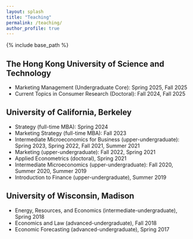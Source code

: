 ```yaml
---
layout: splash
title: "Teaching"
permalink: /teaching/
author_profile: true
---
```


{% include base_path %}

The Hong Kong University of Science and Technology
-----
* Marketing Management (Undergraduate Core): Spring 2025, Fall 2025
* Current Topics in Consumer Research (Doctoral): Fall 2024, Fall 2025

University of California, Berkeley
-----
* Strategy (full-time MBA): Spring 2024
* Marketing Strategy (full-time MBA): Fall 2023
* Intermediate Microeconomics for Business (upper-undergraduate): Spring 2023, Spring 2022, Fall 2021, Summer 2021
* Marketing (upper-undergraduate): Fall 2022, Spring 2021
* Applied Econometrics (doctoral), Spring 2021
* Intermediate Microeconomics (upper-undergraduate): Fall 2020, Summer 2020, Summer 2019
* Introduction to Finance (upper-undergraduate), Summer 2019

<!-- [^1]: Course evaluation can be unavailable/unconducted for some courses in some semesters -->

University of Wisconsin, Madison
-----
* Energy, Resources, and Economics (intermediate-undergraduate), Spring 2018
* Economics and Law (advanced-undergraduate), Fall 2018
* Economic Forecasting (advanced-undergraduate), Spring 2017